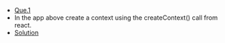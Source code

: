 - [Que.1](https://codesandbox.io/s/setting-up-ei3d5)
- In the app above create a context using the createContext() call from react.
- [Solution]()
